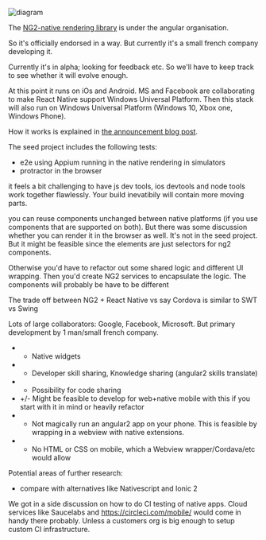 
![diagram](https://lh3.googleusercontent.com/UxJf67Ey4OBrbc46cPfu2mR4CjaD5J51jtiX2m_HNtfcwgmQUbF2ez5ZeihwzZfItORwdO1qvp-FtCccXquUN4FIk6k0QfRK_7JhVkPw6CjnVbzDFJAtgBKa7kfFk36zrjwwqBTv)

The [NG2-native rendering library](https://github.com/angular/react-native-renderer) is under the angular organisation.

So it's officially endorsed in a way. But currently it's a small french company developing it.

Currently it's in alpha; looking for feedback etc. So we'll have to keep track to see whether it will evolve enough.

At this point it runs on iOs and Android. MS and Facebook are collaborating to make React Native support Windows Universal Platform. Then this stack will also run on Windows Universal Platform (Windows 10, Xbox one, Windows Phone).

How it works is explained in [the announcement blog post](http://angularjs.blogspot.nl/2016/04/angular-2-react-native.html).

The seed project includes the following tests:
 - e2e using Appium running in the native rendering in simulators
 - protractor in the browser
 
it feels a bit challenging to have js dev tools, ios devtools and node tools work together flawlessly. Your build inevatibily will contain more moving parts.
 

you can reuse components unchanged between native platforms (if you use components that are supported on both).
But there was some discussion whether you can render it in the browser as well. It's not in the seed project.
But it might be feasible since the elements are just selectors for ng2 components.

Otherwise you'd have to refactor out some shared logic and different UI wrapping. 
Then you'd create NG2 services to encapsulate the logic. The components will probably be have to be different 

The trade off between NG2 + React Native vs say Cordova is similar to
SWT vs Swing

Lots of large collaborators: Google, Facebook, Microsoft. But primary development by 1 man/small french company.
* + Native widgets
* + Developer skill sharing, Knowledge sharing (angular2 skills translate)
* + Possibility for code sharing
* +/- Might be feasible to develop for web+native mobile with this if you start with it in mind or heavily refactor
* - Not magically run an angular2 app on your phone. This is feasible by wrapping in a webview with native extensions.
* - No HTML or CSS on mobile, which a Webview wrapper/Cordava/etc would allow

Potential areas of further research: 
- compare with alternatives like Nativescript and Ionic 2

We got in a side discussion on how to do CI testing of native apps. Cloud services like Saucelabs and https://circleci.com/mobile/ would come in handy there probably. Unless a customers org is big enough to setup custom CI infrastructure. 
